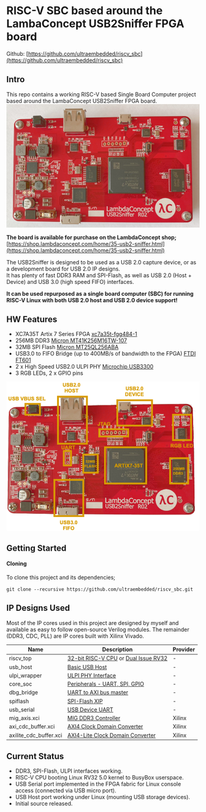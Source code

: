 # RISC-V SBC based around the LambaConcept USB2Sniffer FPGA board

Github: [https://github.com/ultraembedded/riscv_sbc](https://github.com/ultraembedded/riscv_sbc)

## Intro
This repo contains a working RISC-V based Single Board Computer project based around the LambaConcept USB2Sniffer FPGA board.
![USB2Sniffer](docs/usb2sniffer_board.jpg)

**The board is available for purchase on the LambdaConcept shop;**  
[https://shop.lambdaconcept.com/home/35-usb2-sniffer.html](https://shop.lambdaconcept.com/home/35-usb2-sniffer.html)

The USB2Sniffer is designed to be used as a USB 2.0 capture device, or as a development board for USB 2.0 IP designs.  
It has plenty of fast DDR3 RAM and SPI-Flash, as well as USB 2.0 (Host + Device) and USB 3.0 (high speed FIFO) interfaces.

**It can be used repurposed as a single board computer (SBC) for running RISC-V Linux with both USB 2.0 host and USB 2.0 device support!**

## HW Features
* XC7A35T Artix 7 Series FPGA [xc7a35t-fgg484-1](docs/xc7a35tfgg484.txt)
* 256MB DDR3 [Micron MT41K256M16TW-107](https://www.micron.com/-/media/client/global/documents/products/data-sheet/dram/ddr3/4gb_ddr3l.pdf)
* 32MB SPI Flash [Micron MT25QL256ABA](https://www.micron.com/-/media/client/global/documents/products/data-sheet/nor-flash/serial-nor/mt25q/die-rev-a/mt25q_qljs_l_256_aba_0.pdf?rev=fa4e5a6703ba4910a5286cecad7e52db)
* USB3.0 to FIFO Bridge (up to 400MB/s of bandwidth to the FPGA) [FTDI FT601](https://www.ftdichip.com/Support/Documents/DataSheets/ICs/DS_FT600Q-FT601Q%20IC%20Datasheet.pdf)
* 2 x High Speed USB2.0 ULPI PHY [Microchip USB3300](http://ww1.microchip.com/downloads/en/DeviceDoc/00001783C.pdf)
* 3 RGB LEDs, 2 x GPIO pins

![Annotated](docs/usb2sniffer_annotated.png)

## Getting Started

#### Cloning

To clone this project and its dependencies;

```
git clone --recursive https://github.com/ultraembedded/riscv_sbc.git

```

## IP Designs Used

Most of the IP cores used in this project are designed by myself and available as easy to follow open-source Verilog modules.
The remainder (DDR3, CDC, PLL) are IP cores built with Xilinx Vivado.

| Name                   | Description                                                 | Provider |
| ---------------------- | ------------------------------------------------------------| -------- |
| riscv_top              | [32-bit RISC-V CPU](https://github.com/ultraembedded/riscv) or [Dual Issue RV32](https://github.com/ultraembedded/biriscv) | - |
| usb_host               | [Basic USB Host](https://github.com/ultraembedded/core_usb_host) | - |
| ulpi_wrapper           | [ULPI PHY Interface](https://github.com/ultraembedded/core_ulpi_wrapper) | - |
| core_soc               | [Peripherals - UART, SPI, GPIO](https://github.com/ultraembedded/core_soc) | - |
| dbg_bridge             | [UART to AXI bus master](https://github.com/ultraembedded/core_dbg_bridge) | - |
| spiflash               | [SPI-Flash XIP](https://github.com/ultraembedded/core_spiflash) | - |
| usb_serial             | [USB Device UART](https://github.com/ultraembedded/core_usb_uart) | - |
| mig_axis.xci           | [MIG DDR3 Controller](https://github.com/ultraembedded/riscv_sbc/blob/master/src/ddr/mig_axis.xci) | Xilinx |
| axi_cdc_buffer.xci     | [AXI4 Clock Domain Converter](https://github.com/ultraembedded/riscv_sbc/blob/master/src/cdc/axi_cdc_buffer.xci) | Xilinx |
| axilite_cdc_buffer.xci | [AXI4-Lite Clock Domain Converter](https://github.com/ultraembedded/riscv_sbc/blob/master/src/cdc/axilite_cdc_buffer.xci) | Xilinx |

## Current Status
* DDR3, SPI-Flash, ULPI interfaces working.
* RISC-V CPU booting Linux RV32 5.0 kernel to BusyBox userspace.
* USB Serial port implemented in the FPGA fabric for Linux console access (connected via USB micro port).
* USB Host port working under Linux (mounting USB storage devices).
* Initial source released.
